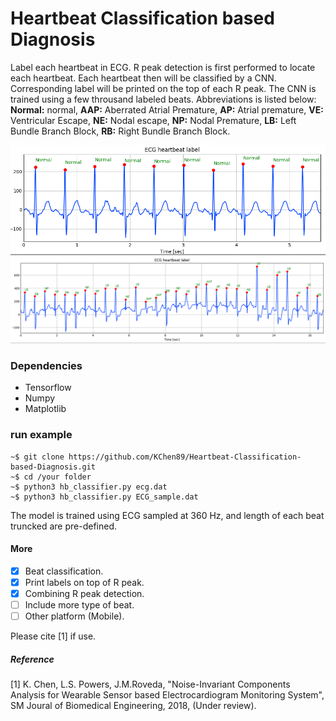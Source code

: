 # Heartbeat Classification based Diagnosis
Label each heartbeat in ECG. R peak detection is first performed to locate each heartbeat. 
Each heartbeat then will be classified by a CNN. Corresponding label will be printed on the top of each R peak. 
The CNN is trained using a few throusand labeled beats. Abbreviations is listed below:<br/>
**Normal:** normal, **AAP:** Aberrated Atrial Premature, **AP:** Atrial premature, **VE:** Ventricular Escape, 
**NE:** Nodal escape, **NP:** Nodal Premature, **LB:** Left Bundle Branch Block, **RB:** Right Bundle Branch Block.<br/>

![Normal heartbeat example](screenshots/demo_normal.png)
![Abnormal heartbeat example](screenshots/demo_abnormal.png)

### Dependencies
- Tensorflow
- Numpy
- Matplotlib
### run example
```
~$ git clone https://github.com/KChen89/Heartbeat-Classification-based-Diagnosis.git
~$ cd /your folder
~$ python3 hb_classifier.py ecg.dat
~$ python3 hb_classifier.py ECG_sample.dat
```
The model is trained using ECG sampled at 360 Hz, and length of each beat truncked are pre-defined.

#### More
- [x] Beat classification.
- [x] Print labels on top of R peak.
- [x] Combining R peak detection.
- [ ] Include more type of beat.
- [ ] Other platform (Mobile).

Please cite [1] if use. <br/>

##### Reference
[1] K. Chen, L.S. Powers, J.M.Roveda, "Noise-Invariant Components Analysis for Wearable Sensor based Electrocardiogram Monitoring System", SM Joural of Biomedical Engineering, 2018, (Under review). <br/>
